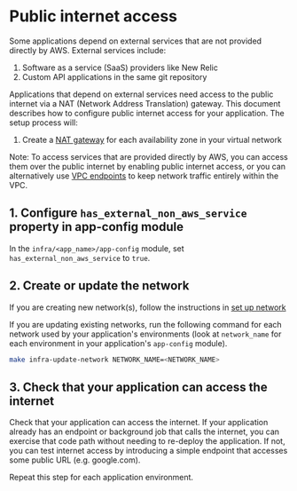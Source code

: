 # Public internet access

Some applications depend on external services that are not provided directly by AWS. External services include:

1. Software as a service (SaaS) providers like New Relic
2. Custom API applications in the same git repository

Applications that depend on external services need access to the public internet via a NAT (Network Address Translation) gateway. This document describes how to configure public internet access for your application. The setup process will:

1. Create a [NAT gateway](https://docs.aws.amazon.com/vpc/latest/userguide/vpc-nat-gateway.html) for each availability zone in your virtual network

Note: To access services that are provided directly by AWS, you can access them over the public internet by enabling public internet access, or you can alternatively use [VPC endpoints](https://docs.aws.amazon.com/whitepapers/latest/aws-privatelink/what-are-vpc-endpoints.html) to keep network traffic entirely within the VPC.

## 1. Configure `has_external_non_aws_service` property in app-config module

In the `infra/<app_name>/app-config` module, set `has_external_non_aws_service` to `true`.

## 2. Create or update the network

If you are creating new network(s), follow the instructions in [set up network](./set-up-network.md)

If you are updating existing networks, run the following command for each network used by your application's environments (look at `network_name` for each environment in your application's `app-config` module).

```bash
make infra-update-network NETWORK_NAME=<NETWORK_NAME>
```

## 3. Check that your application can access the internet

Check that your application can access the internet. If your application already has an endpoint or background job that calls the internet, you can exercise that code path without needing to re-deploy the application. If not, you can test internet access by introducing a simple endpoint that accesses some public URL (e.g. google.com).

Repeat this step for each application environment.
